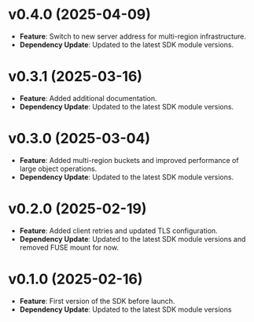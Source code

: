 # v0.4.0 (2025-04-09)

* **Feature**: Switch to new server address for multi-region infrastructure. 
* **Dependency Update**: Updated to the latest SDK module versions.

# v0.3.1 (2025-03-16)

* **Feature**: Added additional documentation.
* **Dependency Update**: Updated to the latest SDK module versions.

# v0.3.0 (2025-03-04)

* **Feature**: Added multi-region buckets and improved performance of large object operations. 
* **Dependency Update**: Updated to the latest SDK module versions.

# v0.2.0 (2025-02-19)

* **Feature**: Added client retries and updated TLS configuration. 
* **Dependency Update**: Updated to the latest SDK module versions and removed FUSE mount for now. 

# v0.1.0 (2025-02-16)

* **Feature**: First version of the SDK before launch.
* **Dependency Update**: Updated to the latest SDK module versions